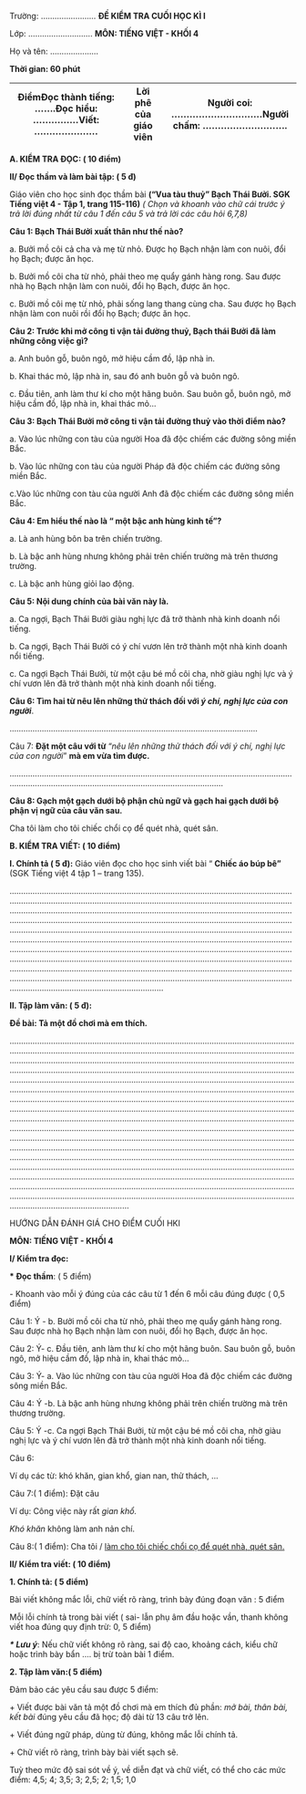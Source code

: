 Trường: …………………… **ĐỀ KIỂM TRA CUỐI HỌC KÌ I**

Lớp: ………………………. **MÔN: TIẾNG VIỆT - KHỐI 4**

Họ và tên: …………………

**Thời gian: 60 phút**


| ĐiểmĐọc thành tiếng: …….Đọc hiểu: ……………Viết: ………………… | Lời phê của giáo viên | Người coi: …………………………Người chấm: ………………………. |
|---|---|---|


**A. KIỂM TRA ĐỌC: ( 10 điểm)**

**II/ Đọc thầm và làm bài tập: ( 5 đ)**

Giáo viên cho học sinh đọc thầm bài **(“Vua tàu thuỷ” Bạch Thái Bưởi. SGK Tiếng việt 4 - Tập 1, trang 115-116)** *( Chọn và khoanh vào chữ cái trước ý trả lời đúng nhất từ câu 1 đến câu 5 và trả lời các câu hỏi 6,7,8)*

**Câu 1: Bạch Thái Bưởi xuất thân như thế nào?**

a\. Bưởi mồ côi cả cha và mẹ từ nhỏ. Được họ Bạch nhận làm con nuôi, đổi họ Bạch; được ăn học.

b\. Bưởi mồ côi cha từ nhỏ, phải theo mẹ quẩy gánh hàng rong. Sau được nhà họ Bạch nhận làm con nuôi, đổi họ Bạch, được ăn học.

c\. Bưởi mồ côi mẹ từ nhỏ, phải sống lang thang cùng cha. Sau được họ Bạch nhận làm con nuôi rồi đổi họ Bạch; được ăn học.

**Câu 2: Trước khi mở công ti vận tải đường thuỷ, Bạch thái Bưởi đã làm những công việc gì?**

a\. Anh buôn gỗ, buôn ngô, mở hiệu cầm đồ, lập nhà in.

b\. Khai thác mỏ, lập nhà in, sau đó anh buôn gỗ và buôn ngô.

c\. Đầu tiên, anh làm thư kí cho một hãng buôn. Sau buôn gỗ, buôn ngô, mở hiệu cầm đồ, lập nhà in, khai thác mỏ…

**Câu 3: Bạch Thái Bưởi mở công ti vận tải đường thuỷ vào thời điểm nào?**

a\. Vào lúc những con tàu của người Hoa đã độc chiếm các đường sông miền Bắc.

b\. Vào lúc những con tàu của người Pháp đã độc chiếm các đường sông miền Bắc.

c.Vào lúc những con tàu của người Anh đã độc chiếm các đường sông miền Bắc.

**Câu 4: Em hiểu thế nào là “ một bậc anh hùng kinh tế”?**

a\. Là anh hùng bôn ba trên chiến trường.

b\. Là bậc anh hùng nhưng không phải trên chiến trường mà trên thương trường.

c\. Là bậc anh hùng giỏi lao động.

**Câu 5: Nội dung chính của bài văn này là.**

a\. Ca ngợi, Bạch Thái Bưởi giàu nghị lực đã trở thành nhà kinh doanh nổi tiếng.

b\. Ca ngợi, Bạch Thái Bưởi có ý chí vươn lên trở thành một nhà kinh doanh nổi tiếng.

c\. Ca ngợi Bạch Thái Bưởi, từ một cậu bé mồ côi cha, nhờ giàu nghị lực và ý chí vươn lên đã trở thành một nhà kinh doanh nổi tiếng.

**Câu 6: Tìm hai từ nêu lên những thử thách đối với *ý chí, nghị lực của con người***.

………………………………………………………………………………………………

Câu 7: **Đặt một câu với từ** “*nêu lên những thử thách đối với ý chí, nghị lực của con người*” **mà em vừa tìm được.**

………………………………………………………………………………………………………………………………………………………………………………………………

**Câu 8: Gạch một gạch dưới bộ phận chủ ngữ và gạch hai gạch dưới bộ phận vị ngữ của câu văn sau.**

Cha tôi làm cho tôi chiếc chổi cọ để quét nhà, quét sân.

**B. KIỂM TRA VIẾT: ( 10 điểm)**

**I. Chính tả ( 5 đ):** Giáo viên đọc cho học sinh viết bài “ **Chiếc áo búp bê”** (SGK Tiếng việt 4 tập 1 – trang 135).

……………………………………………………………………………………………………………………………………………………………………………………………………………………………………………………………………………………………………………………………………………………………………………………………………………………………………………………………………………………………………………………………………………………………………………………………………………………………………………………………………………………………………………………………………………………………………………………………………………………………………………………………………………………………………………………………………………………………………………………………………………………………………………………………………………………………………………………………………………………………………………………………....

**II. Tập làm văn: ( 5 đ):**

**Đề bài: Tả một đồ chơi mà em thích.**

................................................................................................................................................................................................................................................................................................................................................................................................................................................................................................................................................................................................................................................................................................................................................................................................................................................................................................................................................................................................................................................................................................................................................................................................................................................................................................................................................................................................................................................................................................................................................................................................................................................................................................................................................................................................................................................................................................................................................................................................................................................................................................................................................................................................................................................

HƯỚNG DẪN ĐÁNH GIÁ CHO ĐIỂM CUỐI HKI

**MÔN: TIẾNG VIỆT - KHỐI 4**

**I/ Kiểm tra đọc:**

**\* Đọc thầm**: ( 5 điểm)

\- Khoanh vào mỗi ý đúng của các câu từ 1 đến 6 mỗi câu đúng được ( 0,5 điểm)

Câu 1: Ý - b. Bưởi mồ côi cha từ nhỏ, phải theo mẹ quẩy gánh hàng rong. Sau được nhà họ Bạch nhận làm con nuôi, đổi họ Bạch, được ăn học.

Câu 2: Ý- c. Đầu tiên, anh làm thư kí cho một hãng buôn. Sau buôn gỗ, buôn ngô, mở hiệu cầm đồ, lập nhà in, khai thác mỏ…

Câu 3: Ý- a. Vào lúc những con tàu của người Hoa đã độc chiếm các đường sông miền Bắc.

Câu 4: Ý -b. Là bậc anh hùng nhưng không phải trên chiến trường mà trên thương trường.

Câu 5: Ý -c. Ca ngợi Bạch Thái Bưởi, từ một cậu bé mồ côi cha, nhờ giàu nghị lực và ý chí vươn lên đã trở thành một nhà kinh doanh nổi tiếng.

Câu 6:

Ví dụ các từ: khó khăn, gian khổ, gian nan, thử thách, …

Câu 7:( 1 điểm): Đặt câu

Ví dụ: Công việc này rất *gian khổ.*

*Khó khăn* không làm anh nản chí.

Câu 8:( 1 điểm): Cha tôi / <u>làm cho tôi chiếc chổi cọ để quét nhà, quét sân.</u>

**II/ Kiểm tra viết: ( 10 điểm)**

**1. Chính tả: ( 5 điểm)**

Bài viết không mắc lỗi, chữ viết rõ ràng, trình bày đúng đoạn văn : 5 điểm

Mỗi lỗi chính tả trong bài viết ( sai- lẫn phụ âm đầu hoặc vần, thanh không viết hoa đúng quy định trừ: 0, 5 điểm)

***\* Lưu ý***: Nếu chữ viết không rõ ràng, sai độ cao, khoảng cách, kiểu chữ hoặc trình bày bẩn …. bị trừ toàn bài 1 điểm.

**2. Tập làm văn:( 5 điểm)**

Đảm bảo các yêu cầu sau được 5 điểm:

\+ Viết được bài văn tả một đồ chơi mà em thích đủ phần: *mở bài, thân bài, kết bài* đúng yêu cầu đã học; độ dài từ 13 câu trở lên.

\+ Viết đúng ngữ pháp, dùng từ đúng, không mắc lỗi chính tả.

\+ Chữ viết rõ ràng, trình bày bài viết sạch sẽ.

Tuỳ theo mức độ sai sót về ý, về diễn đạt và chữ viết, có thể cho các mức điểm: 4,5; 4; 3,5; 3; 2,5; 2; 1,5; 1,0